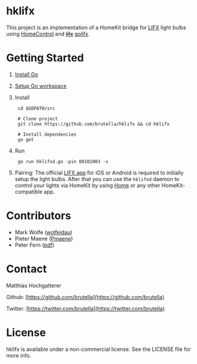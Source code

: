 # hklifx

This project is an implementation of a HomeKit bridge for [LIFX](http://www.lifx.com) light bulbs using [HomeControl](https://github.com/brutella/hc) and ~~[lifx](https://github.com/wolfeidau/lifx)~~ [golifx](https://github.com/pdf/golifx).

# Getting Started

1. [Install Go](http://golang.org/doc/install)
2. [Setup Go workspace](http://golang.org/doc/code.html#Organization)
3. Install

        cd $GOPATH/src
        
        # Clone project
        git clone https://github.com/brutella/hklifx && cd hklifx
        
        # Install dependencies
        go get
        
4. Run

        go run hklifxd.go -pin 00102003 -v

5. Pairing: The official [LIFX app](http://www.lifx.com/pages/go) for iOS or Android is required to initially setup the light bulbs. After that you can use the `hklifxd` daemon to control your lights via HomeKit by using [Home][home] or any other HomeKit-compatible app.

[home]: http://selfcoded.com/home/

# Contributors

- Mark Wolfe ([wolfeidau](https://github.com/wolfeidau))
- Pieter Maene ([Pmaene](https://github.com/Pmaene))
- Peter Fern ([pdf](https://github.com/pdf))

# Contact

Matthias Hochgatterer

Github: [https://github.com/brutella](https://github.com/brutella)

Twitter: [https://twitter.com/brutella](https://twitter.com/brutella)

# License

hklifx is available under a non-commercial license. See the LICENSE file for more info.